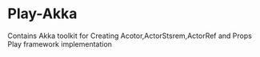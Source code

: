 # Play-Akka
Contains Akka toolkit for Creating Acotor,ActorStsrem,ActorRef and Props
Play framework implementation
